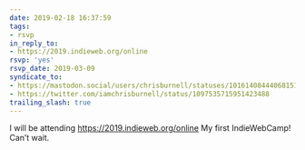 ```yaml
---
date: 2019-02-18 16:37:59
tags:
- rsvp
in_reply_to:
- https://2019.indieweb.org/online
rsvp: 'yes'
rsvp_date: 2019-03-09
syndicate_to:
- https://mastodon.social/users/chrisburnell/statuses/101614084440681519
- https://twitter.com/iamchrisburnell/status/1097535715951423488
trailing_slash: true
---
```


I will be attending <a href="https://2019.indieweb.org/online" rel="external">https://2019.indieweb.org/online</a> My first IndieWebCamp! Can’t wait.
